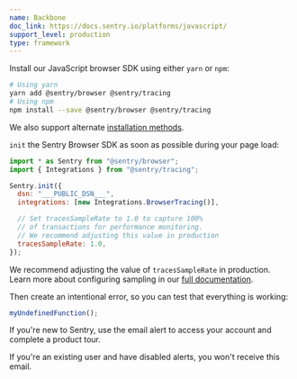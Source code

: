 ```yaml
---
name: Backbone
doc_link: https://docs.sentry.io/platforms/javascript/
support_level: production
type: framework
---
```


Install our JavaScript browser SDK using either `yarn` or `npm`:

```bash {tabTitle: ESM}
# Using yarn
yarn add @sentry/browser @sentry/tracing
# Using npm
npm install --save @sentry/browser @sentry/tracing
```

We also support alternate [installation methods](/platforms/javascript/install/).

`init` the Sentry Browser SDK as soon as possible during your page load:

```javascript
import * as Sentry from "@sentry/browser";
import { Integrations } from "@sentry/tracing";

Sentry.init({
  dsn: "___PUBLIC_DSN___",
  integrations: [new Integrations.BrowserTracing()],

  // Set tracesSampleRate to 1.0 to capture 100%
  // of transactions for performance monitoring.
  // We recommend adjusting this value in production
  tracesSampleRate: 1.0,
});
```

We recommend adjusting the value of `tracesSampleRate` in production. Learn more about configuring sampling in our [full documentation](https://docs.sentry.io/platforms/javascript/configuration/sampling/).

Then create an intentional error, so you can test that everything is working:

```javascript
myUndefinedFunction();
```

If you're new to Sentry, use the email alert to access your account and complete a product tour.

If you're an existing user and have disabled alerts, you won't receive this email.
